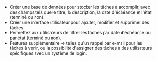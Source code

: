 - Créer une base de données pour stocker les tâches à accomplir, avec des champs tels que le titre, la description, la date d'échéance et l'état (terminé ou non).
- Créer une interface utilisateur pour ajouter, modifier et supprimer des tâches.
- Permettez aux utilisateurs de filtrer les tâches par date d'échéance ou par état (terminé ou non).
- Features supplémentaire -> telles qu'un rappel par e-mail pour les tâches à venir, ou la possibilité d'assigner des tâches à des utilisateurs spécifiques avec un système de login.